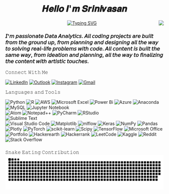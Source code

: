 <p align="center"><h1 align="center">𝑯𝒆𝒍𝒍𝒐 𝑰'𝒎 𝑺𝒓𝒊𝒏𝒊𝒗𝒂𝒔𝒂𝒏 </h1>          
<img align="right" src="https://visitor-badge.laobi.icu/badge?page_id=SEENU778.SEENU778"/>
</a></p>

<p align="center">
  <!-- Typing SVG by SEENU778- https://github.com/SEENU778/readme-typing-svg -->
<a href="https://github.com/SEENU778/readme-typing-svg">
<a href="https://git.io/typing-svg"><img src="https://readme-typing-svg.demolab.com?font=EXO+2&size=23&duration=4000&pause=1000&color=808080&center=true&vCenter=true&random=false&width=480&lines=Data+Analytics;PYTHON%2C+SQL%2C+PBI%2C+EXCEL%2C+ML;Read+Often" alt="Typing SVG" /></a></p><h3 align="left"> 
</a>
𝘐'𝘮 𝘱𝘢𝘴𝘴𝘪𝘰𝘯𝘢𝘵𝘦 𝘋𝘢𝘵𝘢 𝘈𝘯𝘢𝘭𝘺𝘵𝘪𝘤𝘴. 𝘈𝘭𝘭 𝘤𝘰𝘥𝘪𝘯𝘨 𝘱𝘳𝘰𝘫𝘦𝘤𝘵𝘴 𝘢𝘳𝘦 𝘣𝘶𝘪𝘭𝘵 𝘧𝘳𝘰𝘮 𝘵𝘩𝘦 𝘨𝘳𝘰𝘶𝘯𝘥 𝘶𝘱, 𝘧𝘳𝘰𝘮 𝘱𝘭𝘢𝘯𝘯𝘪𝘯𝘨 𝘢𝘯𝘥 𝘥𝘦𝘴𝘪𝘨𝘯𝘪𝘯𝘨 𝘢𝘭𝘭 𝘵𝘩𝘦 𝘸𝘢𝘺 𝘵𝘰 𝘴𝘰𝘭𝘷𝘪𝘯𝘨 𝘳𝘦𝘢𝘭-𝘭𝘪𝘧𝘦 𝘱𝘳𝘰𝘣𝘭𝘦𝘮𝘴 𝘸𝘪𝘵𝘩 𝘤𝘰𝘥𝘦. 𝘈𝘭𝘭 𝘤𝘰𝘯𝘵𝘦𝘯𝘵 𝘪𝘴 𝘣𝘶𝘪𝘭𝘵 𝘵𝘩𝘦 𝘴𝘢𝘮𝘦 𝘸𝘢𝘺, 𝘧𝘳𝘰𝘮 𝘪𝘥𝘦𝘢𝘵𝘪𝘰𝘯 𝘢𝘯𝘥 𝘱𝘭𝘢𝘯𝘯𝘪𝘯𝘨, 𝘢𝘭𝘭 𝘵𝘩𝘦 𝘸𝘢𝘺 𝘵𝘰 𝘧𝘪𝘯𝘢𝘭𝘪𝘻𝘪𝘯𝘨 𝘵𝘩𝘦 𝘤𝘰𝘯𝘵𝘦𝘯𝘵 𝘸𝘪𝘵𝘩 𝘢𝘳𝘵𝘪𝘴𝘵𝘪𝘤 𝘵𝘰𝘶𝘤𝘩𝘦𝘴. </h3>

𝙲𝚘𝚗𝚗𝚎𝚌𝚝 𝚆𝚒𝚝𝚑 𝙼𝚎

[![LinkedIn](https://img.shields.io/badge/LinkedIn-%230077B5.svg?logo=linkedin&logoColor=white)](https://linkedin.com/in/-srini-vasan-d)
[![Outlook](https://img.shields.io/badge/Microsoft_Outlook-0078D4??style=plastic&logo-appveyorstyle=for-the-badge&logo=microsoft-outlook&logoColor=white)](mailto:seenu1122@outlook.com)
[![Instagram](https://img.shields.io/badge/Instagram-%23E4405F.svg?logo=Instagram&logoColor=white)](https://instagram.com/srini_778) 
[![Gmail](https://img.shields.io/badge/Gmail-D14836??style=plastic&logo-appveyorstyle=for-the-badge&logo=gmail&logoColor=white)](mailto:seenu2222696@gmail.com)


𝙻𝚊𝚗𝚐𝚞𝚊𝚐𝚎𝚜 𝚊𝚗𝚍 𝚃𝚘𝚘𝚕𝚜

![Python](https://img.shields.io/badge/python-3670A0?style=for-the-badge&logo=python&logoColor=ffdd54) 
![R](https://img.shields.io/badge/r-%23276DC3.svg?style=for-the-badge&logo=r&logoColor=white) 
![AWS](https://img.shields.io/badge/AWS-%23FF9900.svg?style=for-the-badge&logo=amazon-aws&logoColor=white) 
![Microsoft Excel](https://img.shields.io/badge/Microsoft_Excel-217346?style=for-the-badge&logo=microsoft-excel&logoColor=white) 
![Power Bi](https://img.shields.io/badge/power_bi-F2C811?style=for-the-badge&logo=powerbi&logoColor=black) 
![Azure](https://img.shields.io/badge/azure-%230072C6.svg?style=for-the-badge&logo=microsoftazure&logoColor=white) 
![Anaconda](https://img.shields.io/badge/Anaconda-%2344A833.svg?style=for-the-badge&logo=anaconda&logoColor=white) 
![MySQL](https://img.shields.io/badge/mysql-%2300000f.svg?style=for-the-badge&logo=mysql&logoColor=white) 
![Jupyter Notebook](https://img.shields.io/badge/jupyter-%23FA0F00.svg?style=for-the-badge&logo=jupyter&logoColor=white)	
![Atom](https://img.shields.io/badge/Atom-%2366595C.svg?style=for-the-badge&logo=atom&logoColor=white) 
![Notepad++](https://img.shields.io/badge/Notepad++-90E59A.svg?style=for-the-badge&logo=notepad%2b%2b&logoColor=black) 
![PyCharm](https://img.shields.io/badge/pycharm-143?style=for-the-badge&logo=pycharm&logoColor=black&color=black&labelColor=green) 
![RStudio](https://img.shields.io/badge/RStudio-4285F4?style=for-the-badge&logo=rstudio&logoColor=white)	
![Sublime Text](https://img.shields.io/badge/sublime_text-%23575757.svg?style=for-the-badge&logo=sublime-text&logoColor=important)	
![Visual Studio Code](https://img.shields.io/badge/Visual%20Studio%20Code-0078d7.svg?style=for-the-badge&logo=visual-studio-code&logoColor=white) 
![Matplotlib](https://img.shields.io/badge/Matplotlib-%23ffffff.svg?style=for-the-badge&logo=Matplotlib&logoColor=black) 
![mlflow](https://img.shields.io/badge/mlflow-%23d9ead3.svg?style=for-the-badge&logo=numpy&logoColor=blue) 
![Keras](https://img.shields.io/badge/Keras-%23D00000.svg?style=for-the-badge&logo=Keras&logoColor=white) 
![NumPy](https://img.shields.io/badge/numpy-%23013243.svg?style=for-the-badge&logo=numpy&logoColor=white) 
![Pandas](https://img.shields.io/badge/pandas-%23150458.svg?style=for-the-badge&logo=pandas&logoColor=white) 
![Plotly](https://img.shields.io/badge/Plotly-%233F4F75.svg?style=for-the-badge&logo=plotly&logoColor=white) 
![PyTorch](https://img.shields.io/badge/PyTorch-%23EE4C2C.svg?style=for-the-badge&logo=PyTorch&logoColor=white) 
![scikit-learn](https://img.shields.io/badge/scikit--learn-%23F7931E.svg?style=for-the-badge&logo=scikit-learn&logoColor=white) 
![Scipy](https://img.shields.io/badge/SciPy-%230C55A5.svg?style=for-the-badge&logo=scipy&logoColor=%white) 
![TensorFlow](https://img.shields.io/badge/TensorFlow-%23FF6F00.svg?style=for-the-badge&logo=TensorFlow&logoColor=white) 
![Microsoft Office](https://img.shields.io/badge/Microsoft_Office-D83B01?style=for-the-badge&logo=microsoft-office&logoColor=white) 
![Portfolio](https://img.shields.io/badge/Portfolio-%23000000.svg?style=for-the-badge&logo=firefox&logoColor=#FF7139)
![Hackerearth](https://img.shields.io/badge/HackerEarth-%232C3454.svg?&style=for-the-badge&logo=HackerEarth&logoColor=Blue) 
![Hackerrank](https://img.shields.io/badge/-Hackerrank-2EC866?style=for-the-badge&logo=HackerRank&logoColor=white) 
![LeetCode](https://img.shields.io/badge/LeetCode-000000?style=for-the-badge&logo=LeetCode&logoColor=#d16c06) 
![Kaggle](https://img.shields.io/badge/Kaggle-035a7d?style=for-the-badge&logo=kaggle&logoColor=white) 
![Reddit](https://img.shields.io/badge/Reddit-%23FF4500.svg?style=for-the-badge&logo=Reddit&logoColor=white) 
![Stack Overflow](https://img.shields.io/badge/-Stackoverflow-FE7A16?style=for-the-badge&logo=stack-overflow&logoColor=white)

### 

𝚂𝚗𝚊𝚔𝚎 𝙴𝚊𝚝𝚒𝚗𝚐 𝙲𝚘𝚗𝚝𝚛𝚒𝚋𝚞𝚝𝚒𝚘𝚗
<br clear="both">
<img src="https://raw.githubusercontent.com/SEENU778/SEENU778/output/snake.svg" alt="Snake animation" />

###
